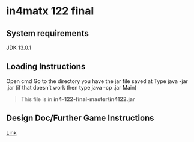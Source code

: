 # in4matx 122 final
## System requirements
JDK 13.0.1

## Loading Instructions
Open cmd
Go to the directory you have the jar file saved at
Type java -jar <filename>.jar (if that doesn’t work then type java -cp <filename>.jar Main)
  >This file is in **in4-122-final-master\in4122.jar**
 


## Design Doc/Further Game Instructions
[Link](https://docs.google.com/document/d/1v0DN9h4F1ob_Xn6rrVyh9JnPbWHMxOa64yCm6_iOJes/edit?usp=sharing)

